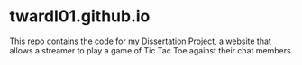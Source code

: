 # twardl01.github.io
This repo contains the code for my Dissertation Project, a website that allows a streamer to play a game of Tic Tac Toe against their chat members.
